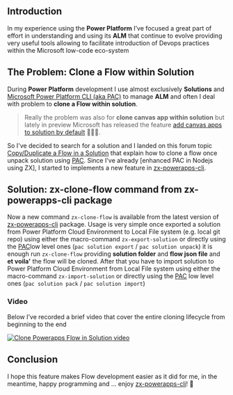 ## Introduction

In my experience using the **Power Platform** I’ve focused a great part
of effort in understanding and using its **ALM** that continue to evolve
providing very useful tools allowing to facilitate introduction of
Devops practices within the Microsoft low-code eco-system

## The Problem: Clone a Flow within Solution

During **Power Platform** development I use almost exclusively
**Solutions** and [Microsoft Power Platform CLI (aka PAC)] to manage
**ALM** and often I deal with problem to **clone a Flow within solution**.

> Really the problem was also for **clone canvas app within solution**
> but lately in preview Microsoft has released the feature [add canvas apps to solution by default]
> 🤩🤩🤩.

So I've decided to search for a solution and I landed on this forum topic [Copy/Duplicate a Flow in a Solution]
that explain how to clone a flow once unpack solution using [PAC].
Since I've already [enhanced PAC in Nodejs using ZX], I started to implements a new feature in [zx-powerapps-cli].

## Solution: zx-clone-flow command from zx-powerapps-cli package

Now a new command `zx-clone-flow` is available from the latest version of [zx-powerapps-cli] package. 
Usage is very simple once exported a solution from Power Platform Cloud Environment to Local File system (e.g. local git repo)
using either the macro-command `zx-export-solution` or directly using
the [PAC]low level ones (`pac solution export` / `pac solution unpack`) it is enough run `zx-clone-flow` providing
**solution folder** and **flow json file** and **et voila'** the flow will be cloned. 
After that you have to import solution to Power Platform Cloud Environment from Local File system using either the macro-command
`zx-import-solution` or directly using the [PAC] low level ones (`pac solution pack` / `pac solution import`)

### Video

Below I’ve recorded a brief video that cover the entire cloning lifecycle from beginning to the end

[![Clone Powerapps Flow in Solution video](http://img.youtube.com/vi/JMHBijiRQc4/0.jpg)](https://youtu.be/JMHBijiRQc4 "Clone Powerapps Flow in Solution")


## Conclusion

I hope this feature makes Flow development easier as it did for me, in
the meantime, happy programming and ... enjoy [zx-powerapps-cli]! 👋


[zx-powerapps-cli]: https://www.npmjs.com/package/@bsorrentino/zx-powerapps-cli
[Copy/Duplicate a Flow in a Solution]: https://powerusers.microsoft.com/t5/Building-Flows/Copy-Duplicate-a-Flow-in-a-Solution/td-p/487483
[add canvas apps to solution by default]: https://learn.microsoft.com/en-gb/power-apps/maker/canvas-apps/add-app-solution-default
[enchanced PAC in nodejs using ZX]: https://dev.to/bsorrentino/enhance-cli-with-zx-522i
[youtube video]: https://youtu.be/JMHBijiRQc4
[PAC]: https://learn.microsoft.com/en-us/power-platform/developer/cli/introduction
[Microsoft Power Platform CLI (aka PAC)]: https://learn.microsoft.com/en-us/power-platform/developer/cli/introduction